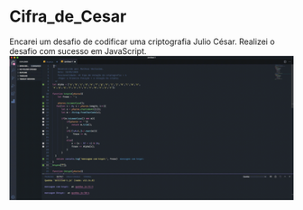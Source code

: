 # Cifra_de_Cesar
Encarei um desafio de codificar uma criptografia Julio César. Realizei o desafio com sucesso em JavaScript.
<img src="krypt.gif" /> 

